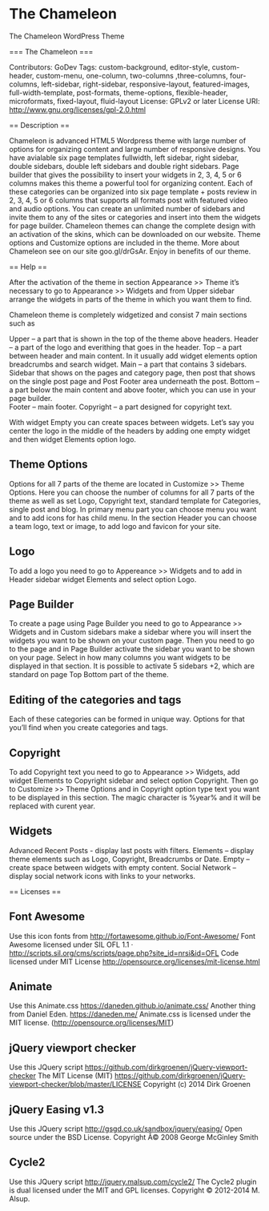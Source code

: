 # The Chameleon
The Chameleon WordPress Theme

=== The Chameleon ===

Contributors: GoDev
Tags: custom-background, editor-style, custom-header, custom-menu, one-column, two-columns ,three-columns, four-columns, left-sidebar, right-sidebar, responsive-layout, featured-images, full-width-template, post-formats, theme-options, flexible-header, microformats, fixed-layout, fluid-layout
License: GPLv2 or later
License URI: http://www.gnu.org/licenses/gpl-2.0.html


== Description ==


Chameleon is advanced HTML5 Wordpress theme with large number of options for  organizing content and large number of responsive designs. You have avialable six page templates fullwidth, left sidebar, right sidebar, double sidebars, double left sidebars and double right sidebars. Page builder that gives the possibility to insert your widgets in 2, 3, 4, 5 or 6 columns makes this theme a powerful tool for organizing content. Each of these categories can be organized into six page template + posts review in 2, 3, 4, 5 or 6 columns that supports all formats post with featured video and audio options. You can create an unlimited number of sidebars and invite them to any of the sites or categories and insert into them the widgets for page builder. Chameleon themes can change the complete design with an activation of the skins, which can be downloaded on our website. Theme options and Customize options are included in the theme. More about Chameleon see on our site goo.gl/drGsAr. Enjoy in benefits of our theme.


== Help ==


After the activation of the theme in section Appearance >> Theme it’s necessary to go to Appearance >> 
Widgets and from Upper sidebar arrange the widgets in parts of the theme in which you want them to 
find. 

Chameleon theme is completely widgetized and consist 7 main sections such as

Upper –  a part that is shown in the top of the theme above headers.
Header – a part of the logo and everithing that goes in the header.
Top – a part between header and main content. In it usually add widget elements option breadcrumbs and search widget.
Main – a part that contains 3 sidebars. Sidebar that shows on the pages and category page, then  post that shows on the single post page and Post Footer area underneath the post.
Bottom – a part below the main content and above footer, which you can use in your page builder.  
Footer – main footer.
Copyright – a part designed for copyright text.

With widget Empty you can create spaces between widgets. Let’s say you center the logo in the 
middle of the headers by adding one empty widget and then widget Elements option logo.

Theme Options 
-------------------
Options for all 7 parts of the theme are located in Customize >> Theme Options. Here you can choose 
the number of columns for all 7 parts of the theme as well as set Logo, Copyright text, standard template 
for Categories, single post and blog. In primary menu part you can choose menu you want and to add 
icons for has child menu. In the section Header you can choose a team logo, text or image, to add logo 
and favicon for your site.

Logo
-------------------
To add a logo you need to go to Appereance >> Widgets and to add in Header sidebar widget Elements 
and select option Logo.

Page Builder
-------------------
To create a page using Page Builder you need to go to Appearance >> Widgets and in Custom sidebars 
make a sidebar where you will insert the widgets you want to be shown on your custom page. Then you 
need to go to the page and in Page Builder activate the sidebar you want to be shown on your page. 
Select in how many columns you want widgets to be displayed in that section. It is possible to activate 5 
sidebars +2, which are standard on page Top Bottom part of the theme. 

Editing of the categories and tags 
-------------------
Each of these categories can be formed in unique way. Options for that you’ll find when you create 
categories and tags.

Copyright
-------------------
To add Copyright text you need to go to Appearance >> Widgets, add widget Elements to Copyright 
sidebar and select option Copyright. Then go to Customize >> Theme Options and in Copyright option 
type text you want to  be displayed in this section. The magic character is  %year% and it will be replaced 
with curent year.

Widgets 
-------------------
Advanced Recent Posts -  display last posts with filters.
Elements – display theme elements such as Logo, Copyright, Breadcrumbs or Date.
Empty – create space between widgets with empty content.
Social  Network – display social network icons with links to your networks.


== Licenses ==

 Font Awesome
-------------------
  Use this icon fonts from http://fortawesome.github.io/Font-Awesome/
  Font Awesome licensed under SIL OFL 1.1 · http://scripts.sil.org/cms/scripts/page.php?site_id=nrsi&id=OFL
  Code licensed under MIT License http://opensource.org/licenses/mit-license.html

 Animate 
-------------------
  Use this Animate.css https://daneden.github.io/animate.css/
  Another thing from Daniel Eden. https://daneden.me/
  Animate.css is licensed under the MIT license. (http://opensource.org/licenses/MIT)

 jQuery viewport checker
-------------------
  Use this JQuery script https://github.com/dirkgroenen/jQuery-viewport-checker
  The MIT License (MIT) https://github.com/dirkgroenen/jQuery-viewport-checker/blob/master/LICENSE
  Copyright (c) 2014 Dirk Groenen

 jQuery Easing v1.3
-------------------
  Use this JQuery script http://gsgd.co.uk/sandbox/jquery/easing/
  Open source under the BSD License. 
  Copyright Â© 2008 George McGinley Smith

 Cycle2
-------------------
  Use this JQuery script http://jquery.malsup.com/cycle2/
  The Cycle2 plugin is dual licensed under the MIT and GPL licenses.
  Copyright © 2012-2014 M. Alsup.

